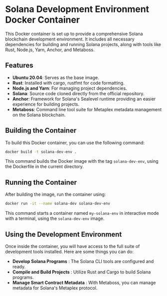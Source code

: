 # Solana Development Environment Docker Container

This Docker container is set up to provide a comprehensive Solana blockchain development environment. It includes all necessary dependencies for building and running Solana projects, along with tools like Rust, Node.js, Yarn, Anchor, and Metaboss.

## Features

- **Ubuntu 20.04**: Serves as the base image.
- **Rust**: Installed with cargo, rustfmt for code formatting.
- **Node.js and Yarn**: For managing project dependencies.
- **Solana**: Source code cloned directly from the official repository.
- **Anchor**: Framework for Solana's Sealevel runtime providing an easier experience for building projects.
- **Metaboss**: Command line tool suite for Metaplex metadata management on the Solana blockchain.

## Building the Container

To build this Docker container, you can use the following command:

```bash
docker build -t solana-dev-env .
```

This command builds the Docker image with the tag `solana-dev-env`, using the Dockerfile in the current directory.

## Running the Container

After building the image, run the container using:

```bash
docker run -it --name solana-dev solana-dev-env
```

This command starts a container named `my-solana-env` in interactive mode with a terminal, using the `solana-dev-env` image.

## Using the Development Environment

Once inside the container, you will have access to the full suite of development tools installed. Here are some things you can do:

* **Develop Solana Programs** : The Solana CLI tools are configured and ready.
* **Compile and Build Projects** : Utilize Rust and Cargo to build Solana programs.
* **Manage Smart Contract Metadata** : With Metaboss, you can manage metadata for Solana's Metaplex protocol.
